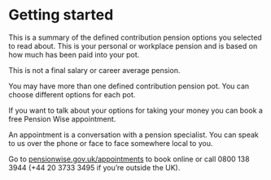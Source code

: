 # Getting started

This is a summary of the defined contribution pension options you selected to read about. This is your personal or workplace pension and is based on how much has been paid into your pot.

This is not a final salary or career average pension.

You may have more than one defined contribution pension pot. You can choose different options for each pot.

If you want to talk about your options for taking your money you can book a free Pension Wise appointment.

An appointment is a conversation with a pension specialist. You can speak to us over the phone or face to face somewhere local to you.

Go to [pensionwise.gov.uk/appointments](https://www.pensionwise.gov.uk/en/appointments) to book online or call 0800 138 3944 (+44 20 3733 3495 if you’re outside the UK).
